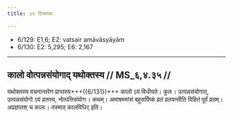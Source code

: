 ```yaml
---
title: ३१ टिप्पणयः

---
```

- 6/129: E1,6; E2: vatsair amāvāsyāyām
- 6/130: E2: 5,295; E6: 2,167

____________________________________________


## कालो वोत्पन्नसंयोगाद् यथोक्तस्य // MS_६,४.३५ //

यथोक्तस्य वचनान्तरेण प्राप्तस्य+++({6/131})+++ कालो ऽयं विधीयते। कुतः। उत्पन्नसंयोगात्, उत्पन्नसंयोगो ऽयं व्रतस्य, नोत्पत्तिसंयोगः। कथम्। अमाषममांसं बहुसर्पिष्कं व्रतं व्रतयन्तीति विहितं पूर्वं व्रतम्। अप्रज्ञातश् च कालः। तस्मात् कालविधिर् इति।